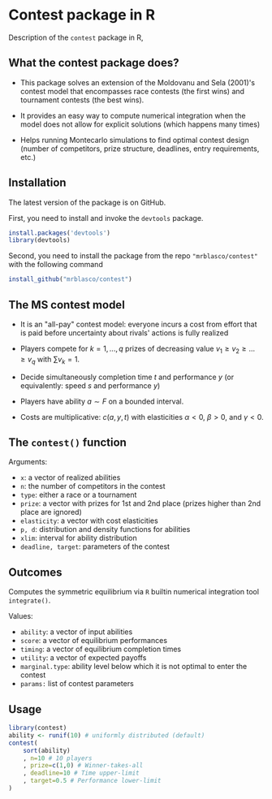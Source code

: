 # Contest package in R

Description of the `contest` package in R, 

## What the contest package does?

* This package solves an extension of the Moldovanu and Sela (2001)'s contest model that encompasses race contests (the first wins) and tournament contests (the best wins).

* It provides an easy way to compute numerical integration when the model does not allow for explicit solutions (which happens many times)

* Helps running Montecarlo simulations to find optimal contest design (number of competitors, prize structure, deadlines, entry requirements, etc.)


## Installation

The latest version of the package is on GitHub. 

First, you need to install and invoke the `devtools` package.

```r
install.packages('devtools')
library(devtools)
```

Second, you need to install the package from the repo `"mrblasco/contest"` with the following command 

```r
install_github("mrblasco/contest")
```


## The MS contest model

* It is an "all-pay" contest model: everyone incurs a cost from effort that is paid before uncertainty about rivals' actions is fully realized

* Players compete for $k=1,..., q$ prizes of decreasing value $v_1\geq v_2\geq ...\geq v_q$ with $\sum v_k = 1$.

* Decide simultaneously completion time $t$ and performance $y$ (or equivalently: speed $s$ and performance $y$)

* Players have ability $a\sim F$ on a bounded interval.

* Costs are multiplicative: $c(a, y, t)$ with elasticities $\alpha<0$, $\beta>0$, and $\gamma<0$.  


## The `contest()` function

Arguments:

* `x`: a vector of realized abilities
* `n`: the number of competitors in the contest
* `type`: either a race or a tournament
* `prize`: a vector with prizes for 1st and 2nd place (prizes higher than 2nd place are ignored)
* `elasticity`: a vector with cost elasticities
* `p, d`: distribution and density functions for abilities
* `xlim`: interval for ability distribution
* `deadline, target`: parameters of the contest


## Outcomes

Computes the symmetric equilibrium via `R` builtin numerical integration  tool `integrate()`.

Values:

* `ability`: a vector of input abilities
* `score`: a vector of equilibrium performances
* `timing`: a vector of equilibrium completion times
* `utility`: a vector of expected payoffs
* `marginal.type`: ability level below which it is not optimal to enter the contest
* `params:` list of contest parameters

## Usage
 
```r
library(contest)
ability <- runif(10) # uniformly distributed (default)
contest(
	sort(ability)
	, n=10 # 10 players	
	, prize=c(1,0) # Winner-takes-all
	, deadline=10 # Time upper-limit
	, target=0.5 # Performance lower-limit
)	
```

